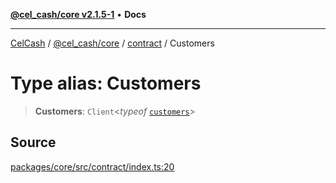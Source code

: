 [**@cel_cash/core v2.1.5-1**](../../README.md) • **Docs**

***

[CelCash](../../../../README.md) / [@cel\_cash/core](../../README.md) / [contract](../README.md) / Customers

# Type alias: Customers

> **Customers**: `Client`\<*typeof* [`customers`](../variables/customers.md)\>

## Source

[packages/core/src/contract/index.ts:20](https://github.com/Pyxlab/celcash/blob/9dbc7013720b05f34ded33140fbf1d827b403eea/packages/core/src/contract/index.ts#L20)
